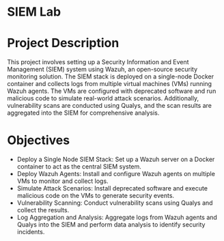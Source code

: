 # SIEM Lab

# Project Description

This project involves setting up a Security Information and Event Management (SIEM) system using Wazuh, an open-source security monitoring solution. The SIEM stack is deployed on a single-node Docker container and collects logs from multiple virtual machines (VMs) running Wazuh agents. The VMs are configured with deprecated software and run malicious code to simulate real-world attack scenarios. Additionally, vulnerability scans are conducted using Qualys, and the scan results are aggregated into the SIEM for comprehensive analysis.

# Objectives

- Deploy a Single Node SIEM Stack: Set up a Wazuh server on a Docker container to act as the central SIEM system.
- Deploy Wazuh Agents: Install and configure Wazuh agents on multiple VMs to monitor and collect logs.
- Simulate Attack Scenarios: Install deprecated software and execute malicious code on the VMs to generate security events.
- Vulnerability Scanning: Conduct vulnerability scans using Qualys and collect the results.
- Log Aggregation and Analysis: Aggregate logs from Wazuh agents and Qualys into the SIEM and perform data analysis to identify security incidents.
